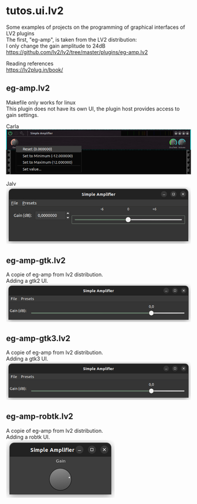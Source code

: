 # tutos.ui.lv2
Some examples of projects on the programming of graphical interfaces of LV2 plugins<br/>
The first, "eg-amp", is taken from the LV2 distribution:<br/>
I only change the gain amplitude to 24dB<br/>
https://github.com/lv2/lv2/tree/master/plugins/eg-amp.lv2<br/>

Reading references<br/>
https://lv2plug.in/book/<br/>

## eg-amp.lv2<br/>
Makefile only works for linux<br/>
This plugin does not have its own UI, the plugin host provides access to gain settings.<br/>

Carla<br/>
![alt text](https://github.com/lherg/tutos.ui.lv2/blob/main/png/eg-amp-carla.png)<br/>

Jalv<br/>
![alt text](https://github.com/lherg/tutos.ui.lv2/blob/main/png/eg-amp-jalv.png)<br/>

## eg-amp-gtk.lv2<br/>
A copie of eg-amp from  lv2 distribution.<br/>
Adding a gtk2 UI.<br/>
![alt text](https://github.com/lherg/tutos.ui.lv2/blob/main/png/eg-amp-gtk2.png)<br/>

## eg-amp-gtk3.lv2<br/>
A copie of eg-amp from  lv2 distribution.<br/>
Adding a gtk3 UI.<br/>
![alt text](https://github.com/lherg/tutos.ui.lv2/blob/main/png/eg-amp-gtk3.png)<br/>

## eg-amp-robtk.lv2<br/>
A copie of eg-amp from  lv2 distribution.<br/>
Adding a robtk UI.<br/>
![alt text](https://github.com/lherg/tutos.ui.lv2/blob/main/png/eg-amp-robtk.png)<br/>